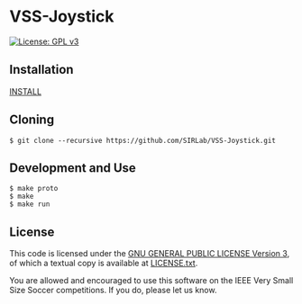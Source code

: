 VSS-Joystick
============
[![License: GPL v3](https://img.shields.io/badge/License-GPL%20v3-blue.svg)][gpl3]

Installation
------------
[INSTALL][install]

Cloning
-------
```
$ git clone --recursive https://github.com/SIRLab/VSS-Joystick.git
```

Development and Use
-------------------

```
$ make proto
$ make 
$ make run
```

License
-------

This code is licensed under the [GNU GENERAL PUBLIC LICENSE Version 3][gpl3], of which a textual copy is available at [LICENSE.txt](LICENSE.txt).

You are allowed and encouraged to use this software on the IEEE Very Small Size Soccer competitions.  If you do, please let us know.

[gpl3]: http://www.gnu.org/licenses/gpl-3.0/
[sirface]: https://www.facebook.com/sirlab.faeterj/
[siryou]: https://www.youtube.com/channel/UCLXQhza5oA2EJYsYDbr41ZQ
[sirlink]: https://www.linkedin.com/company/sir-lab
[vss]: http://www.cbrobotica.org/
[protobuf]: https://developers.google.com/protocol-buffers/
[zmq]: http://zeromq.org/
[opencv]: http://opencv.org/
[glfw]: http://www.glfw.org/
[imgui]: https://github.com/ocornut/imgui/
[travis]: https://travis-ci.org/SIRLab/VSS-SampleStrategy
[samplestrategy]: https://github.com/SIRLab/VSS-SampleStrategy
[install]: https://github.com/SIRLab/VSS-Joystick/blob/master/INSTALL.md
[youtube]: https://www.youtube.com/watch?v=qYsNPGvAuME
[vss-vision]: https://github.com/SIRLab/VSS-Vision
[vss-simulator]: https://github.com/SIRLab/VSS-Simulator
[vss-viewer]: https://github.com/SIRLab/VSS-Viewer
[vss-sample]: https://github.com/SIRLab/VSS-SampleStrategy
[sirlab_site]: http://sirlab.github.io/vss.html